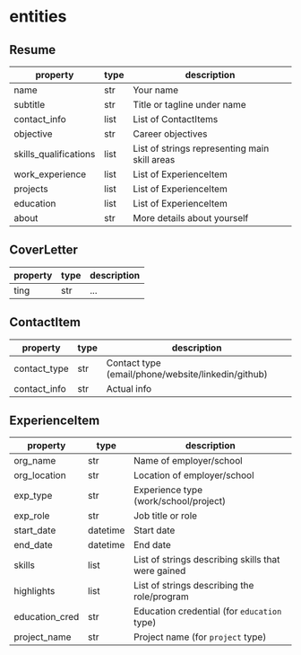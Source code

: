 # entities

## Resume

| property | type | description |
| --- | --- | --- |
| name | str | Your name |
| subtitle | str | Title or tagline under name |
| contact_info | list | List of ContactItems |
| objective | str | Career objectives |
| skills_qualifications | list | List of strings representing main skill areas |
| work_experience | list | List of ExperienceItem |
| projects | list | List of ExperienceItem |
| education | list | List of ExperienceItem |
| about | str | More details about yourself |

## CoverLetter

| property | type | description |
| --- | --- | --- |
| ting | str | ... |

## ContactItem

| property | type | description |
| --- | --- | --- |
| contact_type | str | Contact type (email/phone/website/linkedin/github) |
| contact_info | str | Actual info |

## ExperienceItem

| property | type | description |
| --- | --- | --- |
| org_name | str | Name of employer/school |
| org_location | str | Location of employer/school |
| exp_type | str | Experience type (work/school/project) |
| exp_role | str | Job title or role |
| start_date | datetime | Start date |
| end_date | datetime | End date |
| skills | list | List of strings describing skills that were gained |
| highlights | list | List of strings describing the role/program |
| education_cred | str | Education credential (for `education` type) |
| project_name | str | Project name (for `project` type) |
